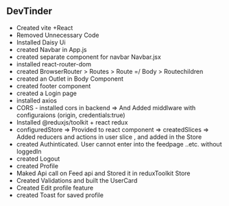 ## DevTinder

- Created vite +React
- Removed Unnecessary Code
- Installed Daisy Ui
- created Navbar in App.js
- created separate component for navbar Navbar.jsx
- installed react-router-dom
- created BrowserRouter > Routes > Route =/ Body > Routechildren
- created an Outlet in Body Component
- created footer component
- created a Login page
- installed axios
- CORS - installed cors in backend => And Added middlware with configuraions (origin, credentials:true)
- Installed @reduxjs/toolkit + react redux
- configuredStore => Provided to react component => createdSlices => Added reducers and actions in user slice , and added in the Store
- created Authinticated. User cannot enter into the feedpage ..etc. without loggedIn
- created Logout
- created Profile
- Maked Api call on Feed api and Stored it in reduxToolkit Store
- Created Validations and built the UserCard
- Created Edit profile feature
- created Toast for saved profile
